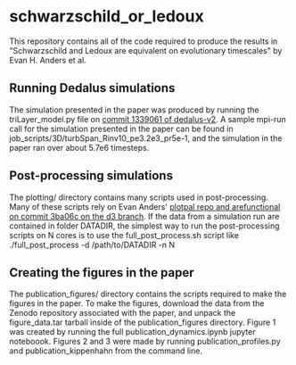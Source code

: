 # schwarzschild_or_ledoux

This repository contains all of the code required to produce the results in "Schwarzschild and Ledoux are equivalent on evolutionary timescales" by Evan H. Anders et al.

## Running Dedalus simulations

The simulation presented in the paper was produced by running the triLayer_model.py file on [commit 1339061 of dedalus-v2](https://github.com/DedalusProject/dedalus/commit/13390610a148c40e5aa100fb6f9e0e2b0db59ab0). A sample mpi-run call for the simulation presented in the paper can be found in job_scripts/3D/turbSpan_Rinv10_pe3.2e3_pr5e-1, and the simulation in the paper ran over about 5.7e6 timesteps.

## Post-processing simulations

The plotting/ directory contains many scripts used in post-processing. Many of these scripts rely on Evan Anders' [plotpal repo and arefunctional on commit 3ba06c on the d3 branch](https://github.com/evanhanders/plotpal/commit/3ba06ca817f5c3cfacdc75b31e7763a7564d427e). If the data from a simulation run are contained in folder DATADIR, the simplest way to run the post-processing scripts on N cores is to use the full_post_process.sh script like ./full_post_process -d /path/to/DATADIR -n N

## Creating the figures in the paper

The publication_figures/ directory contains the scripts required to make the figures in the paper. To make the figures, download the data from the Zenodo repository associated with the paper, and unpack the figure_data.tar tarball inside of the publication_figures directory. Figure 1 was created by running the full publication_dynamics.ipynb jupyter noteboook. Figures 2 and 3 were made by running publication_profiles.py and publication_kippenhahn from the command line.

